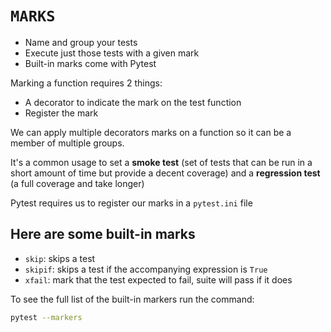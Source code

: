 # `MARKS`

* Name and group your tests
* Execute just those tests with a given mark
* Built-in marks come with Pytest

Marking a function requires 2 things:

* A decorator to indicate the mark on the test function
* Register the mark

We can apply multiple decorators marks on a function so it can be a member of multiple groups.

It's a common usage to set a **smoke test** (set of tests that can be run in a short amount of time but provide a decent coverage) and a **regression test** (a full coverage and take longer)

Pytest requires us to register our marks in a `pytest.ini` file

## Here are some built-in marks

* `skip`: skips a test
* `skipif`: skips a test if the accompanying expression is `True`
* `xfail`: mark that the test expected to fail, suite will pass if it does

To see the full list of the built-in markers run the command:

```bash
pytest --markers
```
